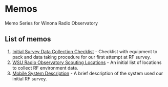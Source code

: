 # Memos
Memo Series for Winona Radio Observatory

## List of memos

1. [Initial Survey Data Collection Checklist](PDFs/001_initial_survey_data_collection_checklist.pdf) - Checklist with equipment to pack and data taking procedure for our first attempt at RF survey.
2. [WSU Radio Observatory Scouting Locations](PDFs/002_WSU_Radio_Observatory_Scouting_Locations.pdf) - An initial list of locations to collect RF environment data.
3. [Mobile System Description](PDFs/003_Mobile_System_Desc.pdf) - A brief description of the system used our initial RF survey.
